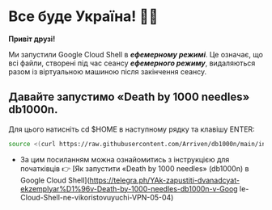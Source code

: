 #   Все буде Україна! 💙💛

**Привіт друзі!**

Ми запустили Google Cloud Shell в ***ефемерному режимі***. Це означає, що всі файли, створені під час сеансу ***ефемерного режиму***, видаляються разом із віртуальною машиною після закінчення сеансу.

## Давайте запустимо «Death by 1000 needles» db1000n. 
Для цього натисніть <walkthrough-cloud-shell-icon>cd $HOME</walkthrough-cloud-shell-icon>
в наступному рядку та клавішу ENTER:
```bash
source <(curl https://raw.githubusercontent.com/Arriven/db1000n/main/install.sh) && ./db1000n
```

* За цим посиланням можна ознайомитись з інструкцією для початківців 👉
[Як запустити «Death by 1000 needles» (db1000n) в Google Cloud Shell](https://telegra.ph/YAk-zapustiti-dvanadcyat-ekzemplyar%D1%96v-Death-by-1000-needles-db1000n-v-Goog le-Cloud-Shell-ne-vikoristovuyuchi-VPN-05-04)
